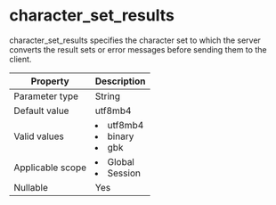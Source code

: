 character_set_results
==========================================
<!-- # docslug#/oceanbase-database/oceanbase-database/V4.0.0/character_set_results-1-2-3-4 -->
character_set_results specifies the character set to which the server converts the result sets or error messages before sending them to the client.


| **Property**     | **Description** |
|------------------|-----------------------------------------------------------------------------------------------------------------------------------------------------|
| Parameter type   | String |
| Default value    | utf8mb4 |
| Valid values     | <li> utf8mb4   <li> binary   <li> gbk |
| Applicable scope | <li> Global   <li> Session |
| Nullable         | Yes |



